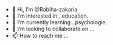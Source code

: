 - 👋 Hi, I’m @Rabiha-zakaria
- 👀 I’m interested in ..education.
- 🌱 I’m currently learning ..psychologie.
- 💞️ I’m looking to collaborate on ...
- 📫 How to reach me ...

<!---
Rabiha-zakaria/Rabiha-zakaria is a ✨ special ✨ repository because its `README.md` (this file) appears on your GitHub profile.
You can click the Preview link to take a look at your changes.
--->
